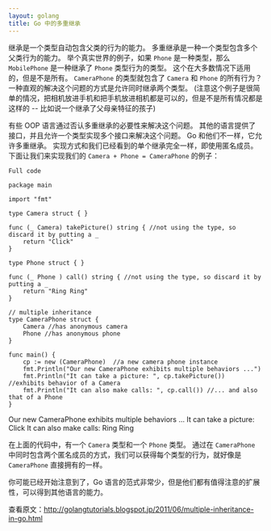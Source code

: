 ```yaml
---
layout: golang
title: Go 中的多重继承
---
```


继承是一个类型自动包含父类的行为的能力。
多重继承是一种一个类型包含多个父类行为的能力。
举个真实世界的例子，如果 `Phone` 是一种类型，那么 `MobilePhone` 是一种继承了 `Phone` 类型行为的类型。
这个在大多数情况下适用的，但是不是所有。
`CameraPhone` 的类型就包含了 `Camera` 和 `Phone` 的所有行为？
一种直观的解决这个问题的方式是允许同时继承两个类型。
(注意这个例子是很简单的情况，把相机放进手机和把手机放进相机都是可以的，但是不是所有情况都是这样的 -- 比如说一个继承了父母亲特征的孩子)

有些 OOP 语言通过否认多重继承的必要性来解决这个问题。
其他的语言提供了接口，并且允许一个类型实现多个接口来解决这个问题。
Go 和他们不一样，它允许多重继承。
实现方式和我们已经看到的单个继承完全一样，即使用匿名成员。
下面让我们来实现我们的 `Camera + Phone = CameraPhone` 的例子：

`Full code`

    package main

    import "fmt"

    type Camera struct { } 

    func (_ Camera) takePicture() string { //not using the type, so discard it by putting a _
        return "Click"
    }

    type Phone struct { } 

    func (_ Phone ) call() string { //not using the type, so discard it by putting a _
        return "Ring Ring"
    }

    // multiple inheritance
    type CameraPhone struct {
        Camera //has anonymous camera
        Phone //has anonymous phone 
    }

    func main() {
        cp := new (CameraPhone)  //a new camera phone instance
        fmt.Println("Our new CameraPhone exhibits multiple behaviors ...")
        fmt.Println("It can take a picture: ", cp.takePicture()) //exhibits behavior of a Camera
        fmt.Println("It can also make calls: ", cp.call()) //... and also that of a Phone
    }

<p class="correct">
Our new CameraPhone exhibits multiple behaviors ...
It can take a picture: Click
It can also make calls: Ring Ring
</p>

在上面的代码中，有一个 `Camera` 类型和一个 `Phone` 类型。
通过在 `CameraPhone` 中同时包含两个匿名成员的方式，我们可以获得每个类型的行为，就好像是 `CameraPhone` 直接拥有的一样。

你可能已经开始注意到了，Go 语言的范式非常少，但是他们都有值得注意的扩展性，可以得到其他语言的能力。

查看原文：<http://golangtutorials.blogspot.jp/2011/06/multiple-inheritance-in-go.html>
